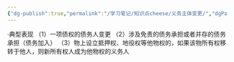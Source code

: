```yaml
---
{"dg-publish":true,"permalink":"/学习笔记/知识点cheese/义务主体变更/","dgPassFrontmatter":true,"created":"2024-07-14T09:44:43.160+08:00","updated":"2024-09-11T12:33:30.855+08:00"}
---
```


·典型表现
（1）一项债权的债务人变更
（2）涉及免责的债务承担或者并存的债务承担（债务加入）
（3）物上设立抵押权、地役权等他物权的，如果该物所有权移转于他人，则新所有权人成为他物权的义务人